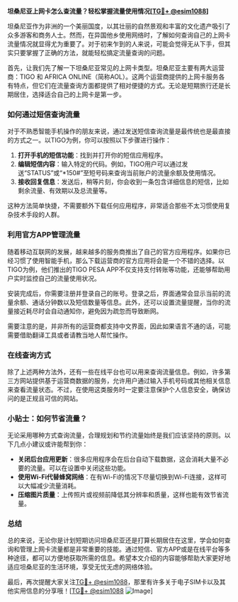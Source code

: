 **坦桑尼亚上网卡怎么查流量？轻松掌握流量使用情况[[TG💪+ @esim1088](https://t.me/s/esim1088)]**

坦桑尼亚作为非洲的一个美丽国度，以其壮丽的自然景观和丰富的文化遗产吸引了众多游客和商务人士。然而，在异国他乡使用网络时，了解如何查询自己的上网卡流量情况就显得尤为重要了。对于初来乍到的人来说，可能会觉得无从下手，但其实只要掌握了正确的方法，就能轻松搞定流量查询的问题。

首先，让我们先了解一下坦桑尼亚常见的上网卡类型。坦桑尼亚主要有两大运营商：TIGO 和 AFRICA ONLINE（简称AOL）。这两个运营商提供的上网卡服务各有特点，但它们在流量查询方面都提供了相对便捷的方式。无论是短期旅行还是长期居住，选择适合自己的上网卡是第一步。

### 如何通过短信查询流量

对于不熟悉智能手机操作的朋友来说，通过发送短信查询流量是最传统也是最直接的方式之一。以TIGO为例，你可以按照以下步骤进行操作：

1. **打开手机的短信功能**：找到并打开你的短信应用程序。
2. **编辑短信内容**：输入特定的代码。例如，TIGO用户可以通过发送“STATUS”或“*150#”至短号码来查询当前账户的流量余额及使用情况。
3. **接收回复信息**：发送后，稍等片刻，你会收到一条包含详细信息的短信，比如剩余流量、有效期以及总流量等。

这种方法简单快捷，不需要额外下载任何应用程序，非常适合那些不太习惯使用复杂技术手段的人群。

### 利用官方APP管理流量

随着移动互联网的发展，越来越多的服务商推出了自己的官方应用程序。如果你已经习惯了使用智能手机，那么下载运营商的官方应用将会是一个不错的选择。以TIGO为例，他们推出的TIGO PESA APP不仅支持支付转账等功能，还能够帮助用户实时监控自己的流量使用状况。

安装完成后，你需要注册并登录自己的账号。登录之后，界面通常会显示当前的流量余额、通话分钟数以及短信数量等信息。此外，还可以设置流量提醒，当你的流量接近耗尽时会自动通知你，避免因为疏忽而导致断网。

需要注意的是，并非所有的运营商都支持中文界面，因此如果语言不通的话，可能需要借助翻译工具或者请教当地人帮忙操作。

### 在线查询方式

除了上述两种方法外，还有一些在线平台也可以用来查询流量信息。例如，许多第三方网站提供基于运营商数据的服务，允许用户通过输入手机号码或其他相关信息来查看流量状态。不过，在使用这类服务时一定要注意保护个人信息安全，确保访问的是正规且可信的网站。

### 小贴士：如何节省流量？

无论采用哪种方式查询流量，合理规划和节约流量始终是我们应该坚持的原则。以下几点小建议或许能帮到你：

- **关闭后台应用更新**：很多应用程序会在后台自动下载数据，这会消耗大量不必要的流量。可以在设置中关闭这些功能。
- **使用Wi-Fi代替蜂窝网络**：在有Wi-Fi的情况下尽量切换到Wi-Fi连接，这样可以大幅减少流量消耗。
- **压缩图片质量**：上传照片或视频前降低其分辨率和质量，这样也能有效节省流量。

### 总结

总的来说，无论你是计划短期访问坦桑尼亚还是打算长期居住在这里，学会如何查询和管理上网卡流量都是非常重要的技能。通过短信、官方APP或是在线平台等多种途径，都可以方便地获取所需的信息。希望本文介绍的内容能够帮助大家更好地适应坦桑尼亚的生活环境，享受无忧无虑的网络体验。

最后，再次提醒大家关注[TG💪+ @esim1088](https://t.me/s/esim1088)，那里有许多关于电子SIM卡以及其他实用信息的分享哦！[[TG💪+ @esim1088](https://t.me/s/esim1088) ![Image](https://i.postimg.cc/4NQfJmqS/Snipaste-2025-05-13-00-14-12.png)]